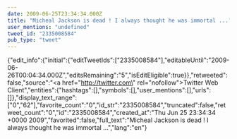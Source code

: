```yaml
---
date: 2009-06-25T23:34:34.000Z
title: "Micheal Jackson is dead ! I always thought he was immortal ...″"
user_mentions: "undefined"
tweet_id: "2335008584"
pub_type: "tweet"
---
```

{"edit_info":{"initial":{"editTweetIds":["2335008584"],"editableUntil":"2009-06-26T00:04:34.000Z","editsRemaining":"5","isEditEligible":true}},"retweeted":false,"source":"<a href=\"http://twitter.com\" rel=\"nofollow\">Twitter Web Client</a>","entities":{"hashtags":[],"symbols":[],"user_mentions":[],"urls":[]},"display_text_range":["0","62"],"favorite_count":"0","id_str":"2335008584","truncated":false,"retweet_count":"0","id":"2335008584","created_at":"Thu Jun 25 23:34:34 +0000 2009","favorited":false,"full_text":"Micheal Jackson is dead ! I always thought he was immortal ...","lang":"en"}
